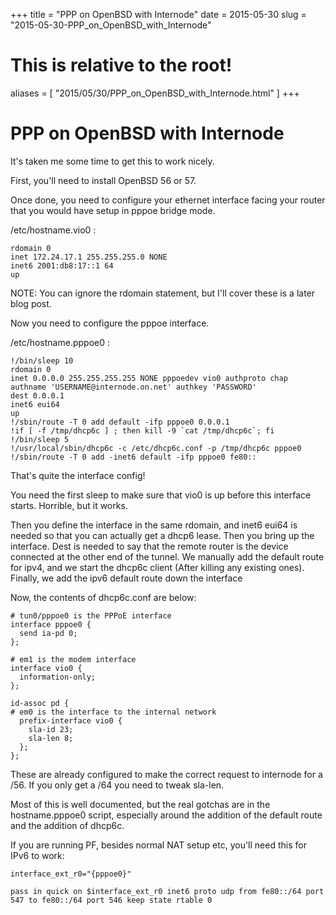 +++
title = "PPP on OpenBSD with Internode"
date = 2015-05-30
slug = "2015-05-30-PPP_on_OpenBSD_with_Internode"
# This is relative to the root!
aliases = [ "2015/05/30/PPP_on_OpenBSD_with_Internode.html" ]
+++
# PPP on OpenBSD with Internode

It\'s taken me some time to get this to work nicely.

First, you\'ll need to install OpenBSD 56 or 57.

Once done, you need to configure your ethernet interface facing your
router that you would have setup in pppoe bridge mode.

/etc/hostname.vio0 :

    rdomain 0
    inet 172.24.17.1 255.255.255.0 NONE
    inet6 2001:db8:17::1 64
    up

NOTE: You can ignore the rdomain statement, but I\'ll cover these is a
later blog post.

Now you need to configure the pppoe interface.

/etc/hostname.pppoe0 :

    !/bin/sleep 10
    rdomain 0
    inet 0.0.0.0 255.255.255.255 NONE pppoedev vio0 authproto chap authname 'USERNAME@internode.on.net' authkey 'PASSWORD'
    dest 0.0.0.1
    inet6 eui64
    up
    !/sbin/route -T 0 add default -ifp pppoe0 0.0.0.1
    !if [ -f /tmp/dhcp6c ] ; then kill -9 `cat /tmp/dhcp6c`; fi
    !/bin/sleep 5
    !/usr/local/sbin/dhcp6c -c /etc/dhcp6c.conf -p /tmp/dhcp6c pppoe0
    !/sbin/route -T 0 add -inet6 default -ifp pppoe0 fe80::

That\'s quite the interface config!

You need the first sleep to make sure that vio0 is up before this
interface starts. Horrible, but it works.

Then you define the interface in the same rdomain, and inet6 eui64 is
needed so that you can actually get a dhcp6 lease. Then you bring up the
interface. Dest is needed to say that the remote router is the device
connected at the other end of the tunnel. We manually add the default
route for ipv4, and we start the dhcp6c client (After killing any
existing ones). Finally, we add the ipv6 default route down the
interface

Now, the contents of dhcp6c.conf are below:

    # tun0/pppoe0 is the PPPoE interface
    interface pppoe0 {
      send ia-pd 0;
    };

    # em1 is the modem interface
    interface vio0 {
      information-only;
    };

    id-assoc pd {
    # em0 is the interface to the internal network
      prefix-interface vio0 {
        sla-id 23;
        sla-len 8;
      };
    };

These are already configured to make the correct request to internode
for a /56. If you only get a /64 you need to tweak sla-len.

Most of this is well documented, but the real gotchas are in the
hostname.pppoe0 script, especially around the addition of the default
route and the addition of dhcp6c.

If you are running PF, besides normal NAT setup etc, you\'ll need this
for IPv6 to work:

    interface_ext_r0="{pppoe0}"

    pass in quick on $interface_ext_r0 inet6 proto udp from fe80::/64 port 547 to fe80::/64 port 546 keep state rtable 0
